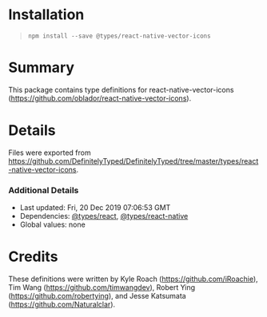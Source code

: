 # Installation
> `npm install --save @types/react-native-vector-icons`

# Summary
This package contains type definitions for react-native-vector-icons (https://github.com/oblador/react-native-vector-icons).

# Details
Files were exported from https://github.com/DefinitelyTyped/DefinitelyTyped/tree/master/types/react-native-vector-icons.

### Additional Details
 * Last updated: Fri, 20 Dec 2019 07:06:53 GMT
 * Dependencies: [@types/react](https://npmjs.com/package/@types/react), [@types/react-native](https://npmjs.com/package/@types/react-native)
 * Global values: none

# Credits
These definitions were written by Kyle Roach (https://github.com/iRoachie), Tim Wang (https://github.com/timwangdev), Robert Ying (https://github.com/robertying), and Jesse Katsumata (https://github.com/Naturalclar).
